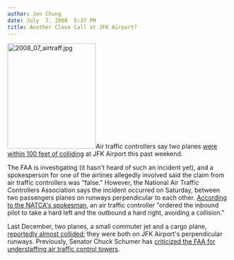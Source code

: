 ```yaml
---
author: Jen Chung
date: July  7, 2008  5:37 PM
title: Another Close Call at JFK Airport?
---
```


<p><img alt="2008_07_airtraff.jpg" src="https://web.archive.org/web/20110811075353im_/http://gothamist.com/attachments/jen/2008_07_airtraff.jpg" width="200" height="238" class="left">Air traffic controllers say two planes <a href="https://web.archive.org/web/20110811075353/http://www.nypost.com/seven/07072008/news/regionalnews/two_planes_nearly_collide_at_jfk_118882.htm">were within 100 feet of colliding</a> at JFK Airport this past weekend.  </p>

<p>The FAA is investigating (it hasn&apos;t heard of such an incident yet), and a spokesperson for one of the airlines allegedly involved said the claim from air traffic controllers was &quot;false.&quot;  However, the National Air Traffic Controllers Association says the incident occurred on Saturday, between two passengers planes on runways perpendicular to each other.  <a href="https://web.archive.org/web/20110811075353/http://abclocal.go.com/wabc/story?section=news/local&amp;id=6249696">According to the NATCA&apos;s spokesman</a>, an air traffic controller &quot;ordered the inbound pilot to take a hard left and the outbound a hard right, avoiding a collision.&quot;</p>

<p>Last December, two planes, a small commuter jet and a cargo plane, <a href="https://web.archive.org/web/20110811075353/http://gothamist.com/2007/12/11/jfk_airport_has.php">reportedly almost collided</a>; they were both on JFK Airport&apos;s perpendicular runways.  Previously, Senator Chuck Schumer has <a href="https://web.archive.org/web/20110811075353/http://gothamist.com/2007/02/12/lack_of_air_tra.php">criticized the FAA for understaffing air traffic control towers</a>.</p>